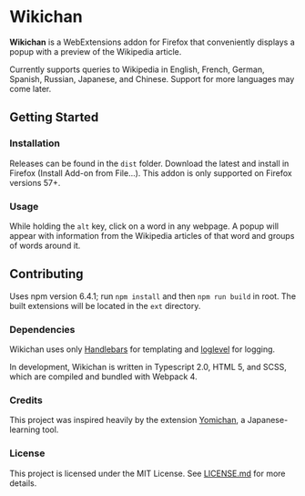 # Wikichan
**Wikichan** is a WebExtensions addon for Firefox that conveniently displays a popup with a preview of 
the Wikipedia article. 

Currently supports queries to Wikipedia in English, French, German, Spanish, Russian, Japanese, and Chinese. 
Support for more languages may come later.

## Getting Started

### Installation
Releases can be found in the `dist` folder. Download the latest and install in Firefox (Install Add-on 
from File...). This addon is only supported on Firefox versions 57+.

### Usage
While holding the `alt` key, click on a word in any webpage. A popup will appear with information from 
the Wikipedia articles of that word and groups of words around it.

## Contributing
Uses npm version 6.4.1; run `npm install` and then `npm run build` in root. The built extensions will 
be located in the `ext` directory.

### Dependencies
Wikichan uses only [Handlebars](https://handlebarsjs.com/) for templating and 
[loglevel](https://npmjs.com/loglevel) for logging.

In development, Wikichan is written in Typescript 2.0, HTML 5, and SCSS, which are compiled and bundled 
with Webpack 4.

### Credits
This project was inspired heavily by the extension [Yomichan](https://foosoft.net/projects/yomichan),
a Japanese-learning tool.

### License
This project is licensed under the MIT License. See [LICENSE.md](LICENSE.md) for more details.